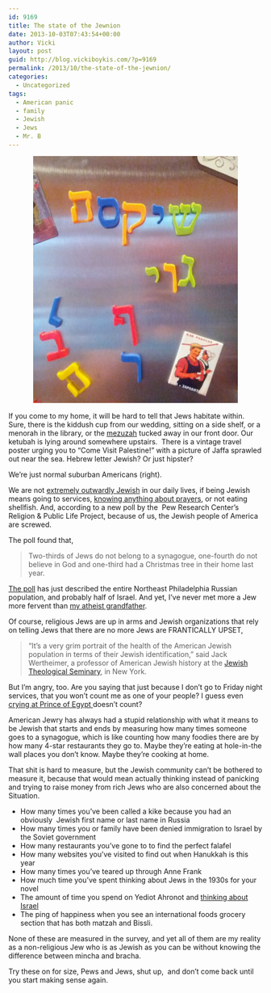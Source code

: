 ```yaml
---
id: 9169
title: The state of the Jewnion
date: 2013-10-03T07:43:54+00:00
author: Vicki
layout: post
guid: http://blog.vickiboykis.com/?p=9169
permalink: /2013/10/the-state-of-the-jewnion/
categories:
  - Uncategorized
tags:
  - American panic
  - family
  - Jewish
  - Jews
  - Mr. B
---
```

<p style="text-align: center;">
  <a href="https://raw.githubusercontent.com/veekaybee/wlb/gh-pages/assets/images/2013/10/IMG_20131003_070744.jpg"><img class="aligncenter  wp-image-9170" alt="IMG_20131003_070744" src="https://raw.githubusercontent.com/veekaybee/wlb/gh-pages/assets/images/2013/10/IMG_20131003_070744-580x698.jpg" width="406" height="489" /></a>
</p>

If you come to my home, it will be hard to tell that Jews habitate within. Sure, there is the kiddush cup from our wedding, sitting on a side shelf, or a menorah in the library, or the <a href="http://blog.vickiboykis.com/2011/05/mezuzah-snafus/" target="_blank">mezuzah</a> tucked away in our front door. Our ketubah is lying around somewhere upstairs.  There is a vintage travel poster urging you to &#8220;Come Visit Palestine!&#8221; with a picture of Jaffa sprawled out near the sea. Hebrew letter Jewish? Or just hipster?

We&#8217;re just normal suburban Americans (right).

We are not <a href="http://blog.vickiboykis.com/2012/12/our-religion-is-really-just-our-parents/" target="_blank">extremely outwardly Jewish</a> in our daily lives, if being Jewish means going to services, <a href="http://blog.vickiboykis.com/2010/11/kaddish-this-is-going-to-be-a-morose-one-can-you-tell/" target="_blank">knowing anything about prayers</a>, or not eating shellfish. And, according to a new poll by the  Pew Research Center’s Religion & Public Life Project, because of us, the Jewish people of America are screwed.

The poll found that,

> Two-thirds of Jews do not belong to a synagogue, one-fourth do not believe in God and one-third had a Christmas tree in their home last year.

<a href="http://www.nytimes.com/2013/10/01/us/poll-shows-major-shift-in-identity-of-us-jews.html?src=me&ref=general" target="_blank">The poll</a> has just described the entire Northeast Philadelphia Russian population, and probably half of Israel. And yet, I&#8217;ve never met more a Jew more fervent than <a href="http://blog.vickiboykis.com/2010/03/visiting-my-grandpa-the-yiddish-speaking-atheist/" target="_blank">my atheist grandfather</a>.

Of course, religious Jews are up in arms and Jewish organizations that rely on telling Jews that there are no more Jews are FRANTICALLY UPSET,

> “It’s a very grim portrait of the health of the American Jewish population in terms of their Jewish identification,” said Jack Wertheimer, a professor of American Jewish history at the [Jewish Theological Seminary](http://www.jtsa.edu/ "seminarys Web site."), in New York.

But I&#8217;m angry, too. Are you saying that just because I don&#8217;t go to Friday night services, that you won&#8217;t count me as one of your people? I guess even <a href="http://blog.vickiboykis.com/2011/04/passover-the-kleenex-im-watching-prince-of-egypt/" target="_blank">crying at Prince of Egypt </a>doesn&#8217;t count?

American Jewry has always had a stupid relationship with what it means to be Jewish that starts and ends by measuring how many times someone goes to a synagogue, which is like counting how many foodies there are by how many 4-star restaurants they go to. Maybe they&#8217;re eating at hole-in-the wall places you don&#8217;t know. Maybe they&#8217;re cooking at home.

That shit is hard to measure, but the Jewish community can&#8217;t be bothered to measure it, because that would mean actually thinking instead of panicking and trying to raise money from rich Jews who are also concerned about the Situation.

  * How many times you&#8217;ve been called a kike because you had an obviously  Jewish first name or last name in Russia
  * How many times you or family have been denied immigration to Israel by the Soviet government
  * How many restaurants you&#8217;ve gone to to find the perfect falafel
  * How many websites you&#8217;ve visited to find out when Hanukkah is this year
  * How many times you&#8217;ve teared up through Anne Frank
  * How much time you&#8217;ve spent thinking about Jews in the 1930s for your novel
  * The amount of time you spend on Yediot Ahronot and [thinking about Israel](http://blog.vickiboykis.com/2012/11/the-tragedy-of-the-human-brain/)
  * The ping of happiness when you see an international foods grocery section that has both matzah and Bissli.

None of these are measured in the survey, and yet all of them are my reality as a non-religious Jew who is as Jewish as you can be without knowing the difference between mincha and bracha.

Try these on for size, Pews and Jews, shut up,  and don&#8217;t come back until you start making sense again.